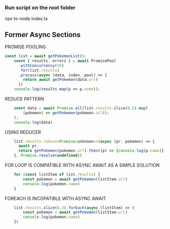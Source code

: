 ### Run script on the root folder 

npx ts-node index.ts

## Former Async Sections

PROMISE POOLING
```javascript
const list = await getPokemonList();
    const { results, errors } = await PromisePool
      .withConcurrency(10)
      .for(list.results)
      .process(async (data, index, pool) => {
        return await getPokemon(data.url)
      })
    console.log(results.map(p => p.name));
```

REDUCE PATTERN
```javascript
    const data = await Promise.all(list.results.slice(0,5).map( 
        (pokemon) => getPokemon(pokemon.url));
    );
    console.log(data)
```

USING REDUCER
```javascript
    list.results.reduce<Promise<unknown>>(async (pr, pokemon) => {
      await pr;
      return getPokemon(pokemon.url).then((p) => {console.log(p.name)})
    }, Promise.resolve(undefined))
```

FOR LOOP IS COMPATIBLE WITH ASYNC AWAIT AS A SIMPLE SOLUTION
```javascript
    for (const listItem of list.results) {
        const pokemon = await getPokemon(listItem.url)
        console.log(pokemon.name)
    }
```

FOREACH IS INCOPATIBLE WITH ASYNC AWAIT
```javascript
    list.results.slice(0,3).forEach(async (listItem) => {
        const pokemon = await getPokemon(listItem.url)
        console.log(pokemon.name)
    })
```